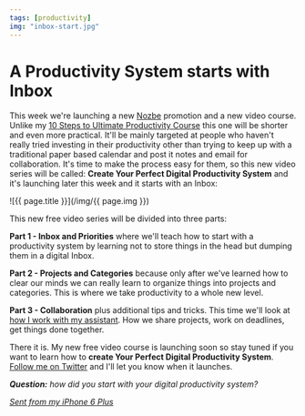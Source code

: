 ```yaml
---
tags: [productivity]
img: "inbox-start.jpg"
---
```


# A Productivity System starts with Inbox

This week we're launching a new [Nozbe][n] promotion and a new video course. Unlike my [10 Steps to Ultimate Productivity Course][c] this one will be shorter and even more practical. It'll be mainly targeted at people who haven't really tried investing in their productivity other than trying to keep up with a traditional paper based calendar and post it notes and email for collaboration. It's time to make the process easy for them, so this new video series will be called: **Create Your Perfect Digital Productivity System** and it's launching later this week and it starts with an Inbox:

<!--More-->

![{{ page.title }}](/img/{{ page.img }})

This new free video series will be divided into three parts:

**Part 1 - Inbox and Priorities** where we'll teach how to start with a productivity system by learning not to store things in the head but dumping them in a digital Inbox. 

**Part 2 - Projects and Categories** because only after we've learned how to clear our minds we can really learn to organize things into projects and categories. This is where we take productivity to a whole new level. 

**Part 3 - Collaboration** plus additional tips and tricks. This time we'll look at [how I work with my assistant](/assistant). How we share projects, work on deadlines, get things done together. 

There it is. My new free video course is launching soon so stay tuned if you want to learn how to **create Your Perfect Digital Productivity System**. [Follow me on Twitter][t] and I'll let you know when it launches. 

***Question:*** *how did you start with your digital productivity system?*

*[Sent from my iPhone 6 Plus](/6pluslove)*

[c]: https://nozbe.com/course
[i]: http://iMagazine.pl
[d]: http://db.tt/kD7Liux
[e]: /how-i-use-evernote
[p]: /passion
[n]: https://michael.gratis/nozbe
[io]: https://michael.gratis/ipadonly/
[pm]: http://productivemag.com/
[s]: /show
[t]: http://twitter.com/MSliwinski